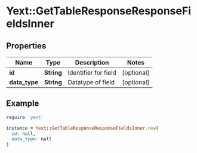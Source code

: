 # Yext::GetTableResponseResponseFieldsInner

## Properties

| Name | Type | Description | Notes |
| ---- | ---- | ----------- | ----- |
| **id** | **String** | Identifier for field | [optional] |
| **data_type** | **String** | Datatype of field | [optional] |

## Example

```ruby
require 'yext'

instance = Yext::GetTableResponseResponseFieldsInner.new(
  id: null,
  data_type: null
)
```

